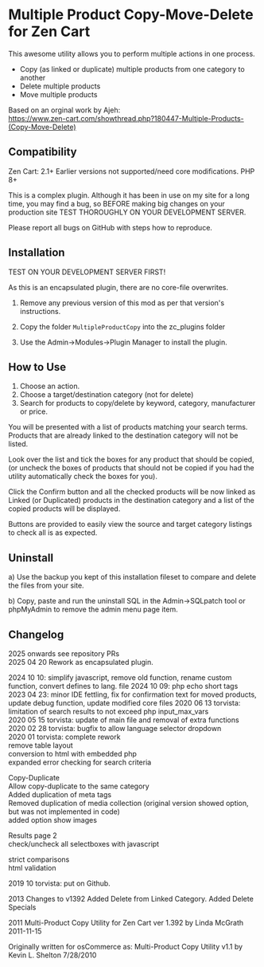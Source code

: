 # Multiple Product Copy-Move-Delete for Zen Cart

This awesome utility allows you to perform multiple actions in one process.

* Copy (as linked or duplicate) multiple products from one category to another
* Delete multiple products
* Move multiple products

Based on an orginal work by Ajeh:  
https://www.zen-cart.com/showthread.php?180447-Multiple-Products-(Copy-Move-Delete)

## Compatibility
Zen Cart: 2.1+ Earlier versions not supported/need core modifications.
PHP 8+

This is a complex plugin. Although it has been in use on my site for a long time, you may find a bug, so BEFORE making big changes on your production site TEST THOROUGHLY ON YOUR DEVELOPMENT SERVER.

Please report all bugs on GitHub with steps how to reproduce.

## Installation
TEST ON YOUR DEVELOPMENT SERVER FIRST!

As this is an encapsulated plugin, there are no core-file overwrites.

1. Remove any previous version of this mod as per that version's instructions.

1. Copy the folder `MultipleProductCopy` into the zc_plugins folder

1. Use the Admin->Modules->Plugin Manager to install the plugin.

## How to Use

1. Choose an action.
1. Choose a target/destination category (not for delete)
1. Search for products to copy/delete by keyword, category, manufacturer or price.

You will be presented with a list of products matching your search terms.  
Products that are already linked to the destination category will not be listed. 

Look over the list and tick the boxes for any product that should be copied, (or uncheck the boxes of products that should not be copied if you had the utility automatically check the boxes for you). 

Click the Confirm button and all the checked products will be now linked as Linked (or Duplicated) products in the destination category and a list of the copied products will be displayed. 

Buttons are provided to easily view the source and target category listings to check all is as expected.

## Uninstall

a) Use the backup you kept of this installation fileset to compare and delete the files from your site.

b) Copy, paste and run the uninstall SQL in the Admin->SQLpatch tool or phpMyAdmin to remove the admin menu page item.

## Changelog
2025 onwards see repository PRs  
2025 04 20 Rework as encapsulated plugin.

2024 10 10: simplify javascript, remove old function, rename custom function, convert defines to lang. file
2024 10 09: php echo short tags  
2023 04 23: minor IDE fettling, fix for confirmation text for moved products, update debug function, update modified core files
2020 06 13 torvista: limitation of search results to not exceed php input_max_vars  
2020 05 15 torvista: update of main file and removal of extra functions  
2020 02 28 torvista: bugfix to allow language selector dropdown  
2020 01 torvista: complete rework  
remove table layout  
conversion to html with embedded php  
expanded error checking for search criteria  

Copy-Duplicate  
Allow copy-duplicate to the same category  
Added duplication of meta tags  
Removed duplication of media collection (original version showed option, but was not implemented in code)  
added option show images  

Results page 2  
check/uncheck all selectboxes with javascript

strict comparisons  
html validation  

2019 10 torvista: put on Github.

2013 Changes to v1392
Added Delete from Linked Category. Added Delete Specials

2011 Multi-Product Copy Utility for Zen Cart ver 1.392 by Linda McGrath 2011-11-15

Originally written for osCommerce as:
Multi-Product Copy Utility v1.1 by Kevin L. Shelton 7/28/2010
